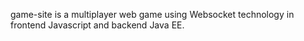 game-site is a multiplayer web game using Websocket technology in frontend Javascript and backend Java EE.
